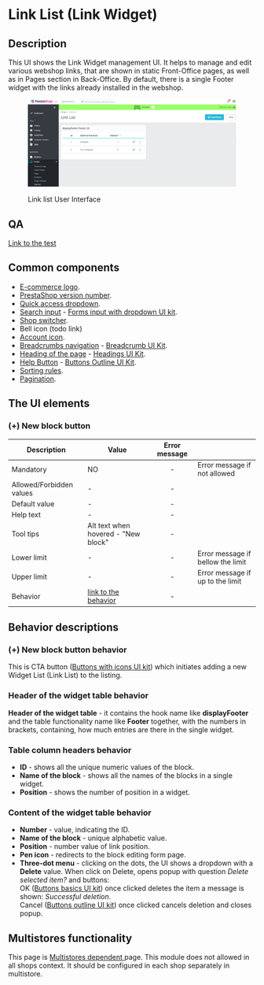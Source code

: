 # Link List (Link Widget)

## Description

This UI shows the Link Widget management UI. It helps to manage and edit various webshop links, that are shown in static Front-Office pages, as well as in Pages section in Back-Office. By default, there is a single Footer widget with the links already installed in the webshop.

<figure><img src="../../../../../.gitbook/assets/image (101).png" alt="Link list User Interface"><figcaption><p>Link list User Interface</p></figcaption></figure>

## QA&#x20;

[Link to the test](https://build.prestashop-project.org/test-scenarios/scenarios/core/functional/bo/design/link-widget.html)

## Common components <a href="#common-components" id="common-components"></a>

* [E-commerce logo](../../../common-components/back-office-header/prestashop-logo.md).&#x20;
* [PrestaShop version number](../../../common-components/prestashop-version-number.md).
* [Quick access dropdown](../../../common-components/quick-access-dropdown.md).
* [Search input](../../../common-components/search-input-field.md) - [Forms input with dropdown UI kit](https://build.prestashop-project.org/prestashop-ui-kit/?path=/story/forms--input-with-dropdown).
* [Shop switcher](../../../common-components/shop-switcher.md).
* Bell icon (todo link)
* [Account icon](../../../common-components/account-icon.md).
* [Breadcrumbs navigation](broken-reference) - [Breadcrumb UI Kit](https://build.prestashop.com/prestashop-ui-kit/?path=/story/breadcrumb--breadcrumb).
* [Heading of the page](broken-reference) - [Headings UI Kit](https://build.prestashop.com/prestashop-ui-kit/?path=/story/headings--headings).
* [Help Button](broken-reference) - [Buttons Outline UI Kit](https://build.prestashop.com/prestashop-ui-kit/?path=/story/buttons--outline).
* [Sorting rules](../../../common-components/sorting-rules.md).
* [Pagination](../../../common-components/pagination.md).

## The UI elements

### **(+) New block button**&#x20;

<table><thead><tr><th>Description</th><th>Value</th><th align="center">Error message</th><th data-hidden></th></tr></thead><tbody><tr><td>Mandatory</td><td>NO</td><td align="center">-</td><td>Error message if not allowed</td></tr><tr><td>Allowed/Forbidden values</td><td>-</td><td align="center">-</td><td></td></tr><tr><td>Default value</td><td>-</td><td align="center">-</td><td></td></tr><tr><td>Help text</td><td>-</td><td align="center">-</td><td></td></tr><tr><td>Tool tips</td><td>Alt text when hovered -  "New block"</td><td align="center">-</td><td></td></tr><tr><td>Lower limit</td><td>-</td><td align="center">-</td><td>Error message if bellow the limit</td></tr><tr><td>Upper limit</td><td>-</td><td align="center">-</td><td>Error message if up to the limit</td></tr><tr><td>Behavior</td><td><a href="link-list-link-widget.md#+-new-block-cta">link to the behavior</a></td><td align="center">-</td><td></td></tr></tbody></table>

## Behavior descriptions

### **(+) New block button behavior**&#x20;

This is CTA button ([Buttons with icons UI kit](https://build.prestashop-project.org/prestashop-ui-kit/?path=/story/buttons--buttons-with-icons)) which initiates adding a new Widget List (Link List) to the listing.

### Header of the widget table behavior

**Header of the widget table** - it contains the hook name like **displayFooter** and the table functionality name like **Footer** together, with the numbers in brackets, containing, how much entries are there in the single widget.

### Table column headers behavior

* **ID** - shows all the unique numeric values of the block.
* **Name of the block** - shows all the names of the blocks in a single widget.
* **Position** - shows the number of position in a widget.

### Content of the widget table behavior

* **Number** - value, indicating the ID.
* **Name of the block** - unique alphabetic value.
* **Position** - number value of link position.
* **Pen icon** - redirects to the block editing form page.
* **Three-dot menu** - clicking on the dots, the UI shows a dropdown with a **Delete** value. When click on Delete, opens popup with question _Delete selected item?_ and buttons: \
  OK ([Buttons basics UI kit](https://build.prestashop-project.org/prestashop-ui-kit/?path=/story/buttons--basics)) once clicked deletes the item a message is shown: _Successful deletion_. \
  Cancel ([Buttons outline UI kit](https://build.prestashop-project.org/prestashop-ui-kit/?path=/story/buttons--outline)) once clicked cancels deletion and closes popup.

## Multistores functionality

This page is [Multistores dependent ](../../../common-components/multistores-dependent.md)page. This module does not allowed in all shops context. It should be configured in each shop separately in multistore.
